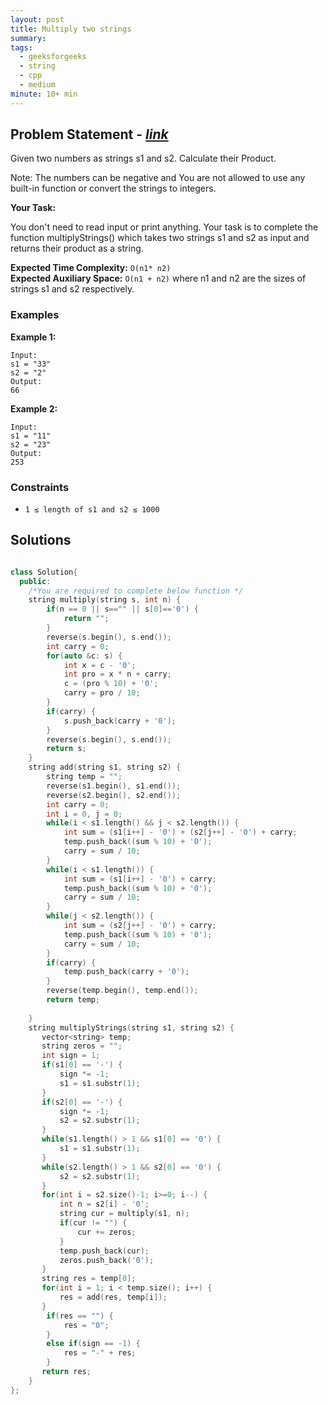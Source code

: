 ```yaml
---
layout: post
title: Multiply two strings
summary:
tags:
  - geeksforgeeks
  - string
  - cpp
  - medium
minute: 10+ min
---
```


## Problem Statement - [_link_](https://practice.geeksforgeeks.org/problems/multiply-two-strings/1)

Given two numbers as strings s1 and s2. Calculate their Product.

Note: The numbers can be negative and You are not allowed to use any built-in function or convert the strings to integers.

**Your Task:**

You don't need to read input or print anything. Your task is to complete the function multiplyStrings() which takes two strings s1 and s2 as input and returns their product as a string.


**Expected Time Complexity:** `O(n1* n2)`  
**Expected Auxiliary Space:** `O(n1 + n2)` where n1 and n2 are the sizes of strings s1 and s2 respectively.

### Examples

**Example 1:**

```
Input:
s1 = "33"
s2 = "2"
Output:
66
```

**Example 2:**

```
Input:
s1 = "11"
s2 = "23"
Output:
253
```

### Constraints

- `1 ≤ length of s1 and s2 ≤ 1000`

## Solutions

```cpp

class Solution{
  public:
    /*You are required to complete below function */
    string multiply(string s, int n) {
        if(n == 0 || s=="" || s[0]=='0') {
            return "";
        }
        reverse(s.begin(), s.end());
        int carry = 0;
        for(auto &c: s) {
            int x = c - '0';
            int pro = x * n + carry;
            c = (pro % 10) + '0';
            carry = pro / 10;
        }
        if(carry) {
            s.push_back(carry + '0');
        }
        reverse(s.begin(), s.end());
        return s;
    }
    string add(string s1, string s2) {
        string temp = "";
        reverse(s1.begin(), s1.end());
        reverse(s2.begin(), s2.end());
        int carry = 0;
        int i = 0, j = 0;
        while(i < s1.length() && j < s2.length()) {
            int sum = (s1[i++] - '0') + (s2[j++] - '0') + carry;
            temp.push_back((sum % 10) + '0');
            carry = sum / 10;
        }
        while(i < s1.length()) {
            int sum = (s1[i++] - '0') + carry;
            temp.push_back((sum % 10) + '0');
            carry = sum / 10;            
        }
        while(j < s2.length()) {
            int sum = (s2[j++] - '0') + carry;
            temp.push_back((sum % 10) + '0');
            carry = sum / 10;            
        }
        if(carry) {
            temp.push_back(carry + '0');
        }
        reverse(temp.begin(), temp.end());
        return temp;
        
    }
    string multiplyStrings(string s1, string s2) {
       vector<string> temp;
       string zeros = "";
       int sign = 1;
       if(s1[0] == '-') {
           sign *= -1;
           s1 = s1.substr(1);
       }
       if(s2[0] == '-') {
           sign *= -1;
           s2 = s2.substr(1);
       }
       while(s1.length() > 1 && s1[0] == '0') {
           s1 = s1.substr(1);
       }
       while(s2.length() > 1 && s2[0] == '0') {
           s2 = s2.substr(1);
       }
       for(int i = s2.size()-1; i>=0; i--) {
           int n = s2[i] - '0';
           string cur = multiply(s1, n);
           if(cur != "") {
               cur += zeros;
           }
           temp.push_back(cur);
           zeros.push_back('0');
       }
       string res = temp[0];
       for(int i = 1; i < temp.size(); i++) {
           res = add(res, temp[i]);
       }
        if(res == "") {
            res = "0";
        }
        else if(sign == -1) {
            res = "-" + res;
        }
       return res;
    }
};

```
